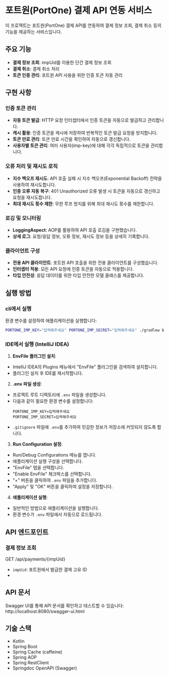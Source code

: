 # 포트원(PortOne) 결제 API 연동 서비스

이 프로젝트는 포트원(PortOne) 결제 API를 연동하여 결제 정보 조회, 결제 취소 등의 기능을 제공하는 서비스입니다.

## 주요 기능

- **결제 정보 조회**: impUid를 이용한 단건 결제 정보 조회
- **결제 취소**: 결제 취소 처리
- **토큰 인증 관리**: 포트원 API 사용을 위한 인증 토큰 자동 관리

## 구현 사항

### 인증 토큰 관리

- **자동 토큰 발급**: HTTP 요청 인터셉터에서 인증 토큰을 자동으로 발급하고 관리합니다.
- **캐시 활용**: 인증 토큰을 캐시에 저장하여 반복적인 토큰 발급 요청을 방지합니다.
- **토큰 만료 관리**: 토큰 만료 시간을 확인하여 자동으로 갱신합니다.
- **사용자별 토큰 관리**: 여러 사용자(imp-key)에 대해 각각 독립적으로 토큰을 관리합니다.

### 오류 처리 및 재시도 로직

- **지수 백오프 재시도**: API 호출 실패 시 지수 백오프(Exponential Backoff) 전략을 사용하여 재시도합니다.
- **인증 오류 자동 복구**: 401 Unauthorized 오류 발생 시 토큰을 자동으로 갱신하고 요청을 재시도합니다.
- **최대 재시도 횟수 제한**: 무한 루프 방지를 위해 최대 재시도 횟수를 제한합니다.

### 로깅 및 모니터링

- **LoggingAspect**: AOP를 활용하여 API 호출 로깅을 구현했습니다.
- **상세 로그**: 요청/응답 정보, 오류 정보, 재시도 정보 등을 상세히 기록합니다.

### 클라이언트 구성

- **전용 API 클라이언트**: 포트원 API 호출을 위한 전용 클라이언트를 구성했습니다.
- **인터셉터 적용**: 모든 API 요청에 인증 토큰을 자동으로 적용합니다.
- **타입 안전성**: 응답 데이터를 위한 타입 안전한 모델 클래스를 제공합니다.

## 실행 방법

### cli에서 실행
환경 변수를 설정하여 애플리케이션을 실행합니다:

```bash
PORTONE_IMP_KEY="입력해주세요" PORTONE_IMP_SECRET="입력해주세요" ./gradlew bootRun
```

### IDE에서 실행 (IntelliJ IDEA)

1. **EnvFile 플러그인 설치**:
  - IntelliJ IDEA의 Plugins 메뉴에서 "EnvFile" 플러그인을 검색하여 설치합니다.
  - 플러그인 설치 후 IDE를 재시작합니다.

2. **.env 파일 생성**:
  - 프로젝트 루트 디렉토리에 `.env` 파일을 생성합니다.
  - 다음과 같이 필요한 환경 변수를 설정합니다:
    ```
    PORTONE_IMP_KEY=입력해주세요
    PORTONE_IMP_SECRET=입력해주세요
    ```
  - `.gitignore` 파일에 `.env`를 추가하여 민감한 정보가 저장소에 커밋되지 않도록 합니다.

3. **Run Configuration 설정**:
  - Run/Debug Configurations 메뉴를 엽니다.
  - 애플리케이션 실행 구성을 선택합니다.
  - "EnvFile" 탭을 선택합니다.
  - "Enable EnvFile" 체크박스를 선택합니다.
  - "+" 버튼을 클릭하여 `.env` 파일을 추가합니다.
  - "Apply" 및 "OK" 버튼을 클릭하여 설정을 저장합니다.

4. **애플리케이션 실행**:
  - 일반적인 방법으로 애플리케이션을 실행합니다.
  - 환경 변수가 `.env` 파일에서 자동으로 로드됩니다.

## API 엔드포인트

### 결제 정보 조회
GET /api/payments/{impUid}

- `impUid`: 포트원에서 발급한 결제 고유 ID
- 
## API 문서

Swagger UI를 통해 API 문서를 확인하고 테스트할 수 있습니다:
http://localhost:8080/swagger-ui.html

## 기술 스택

- Kotlin
- Spring Boot
- Spring Cache (caffeine)
- Spring AOP
- Spring RestClient
- Springdoc OpenAPI (Swagger)

